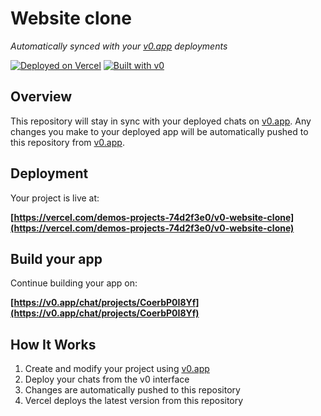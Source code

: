 # Website clone

*Automatically synced with your [v0.app](https://v0.app) deployments*

[![Deployed on Vercel](https://img.shields.io/badge/Deployed%20on-Vercel-black?style=for-the-badge&logo=vercel)](https://vercel.com/demos-projects-74d2f3e0/v0-website-clone)
[![Built with v0](https://img.shields.io/badge/Built%20with-v0.app-black?style=for-the-badge)](https://v0.app/chat/projects/CoerbP0I8Yf)

## Overview

This repository will stay in sync with your deployed chats on [v0.app](https://v0.app).
Any changes you make to your deployed app will be automatically pushed to this repository from [v0.app](https://v0.app).

## Deployment

Your project is live at:

**[https://vercel.com/demos-projects-74d2f3e0/v0-website-clone](https://vercel.com/demos-projects-74d2f3e0/v0-website-clone)**

## Build your app

Continue building your app on:

**[https://v0.app/chat/projects/CoerbP0I8Yf](https://v0.app/chat/projects/CoerbP0I8Yf)**

## How It Works

1. Create and modify your project using [v0.app](https://v0.app)
2. Deploy your chats from the v0 interface
3. Changes are automatically pushed to this repository
4. Vercel deploys the latest version from this repository
